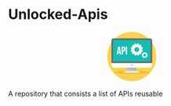 # Unlocked-Apis
<p align="center">
  <img src="https://github.com/MicahSphelele/Unlocked-Apis/blob/master/pics/logo.png" width="100" height="100">
</p>
A repository that consists a list of APIs reusable
